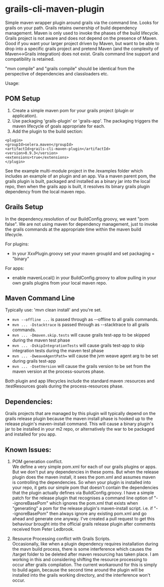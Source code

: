 grails-cli-maven-plugin
=======================

Simple maven wrapper plugin around grails via the command line. Looks for grails on your path. Grails retains ownership of build dependency management. Maven is only used to invoke the phases of the build lifecycle. Grails project is not aware and does not depend on the presence of Maven. Good if you want your larger project driven by Maven, but want to be able to drop into a specific grails project and pretend Maven (and the complexity of Maven&lt;-&gt;Grails integration) does not exist. Grails command line support and compatibility is retained.

"mvn compile" and "grails compile" should be identical from the perspective of dependencies and classloaders etc.

Usage:

POM Setup
---------

1. Create a simple maven pom for your grails project (plugin or application).
2. Use packaging 'grails-plugin' or 'grails-app'. The packaging triggers the maven lifecycle of goals appropriate for each.
3. Add the plugin to the build section:
```
<plugin>  
<groupId>selera.maven</groupId>  
<artifactId>grails-cli-maven-plugin</artifactId>  
<version>0.9.3</version>  
<extensions>true</extensions>  
</plugin>
```

See the example multi-module project in the /examples folder which includes an example of an plugin and an app. Via a maven parent pom, the grails plugin is built, packaged and installed as a binary jar into the local repo, then when the grails app is built, it resolves its binary grails plugin dependency from the local maven repo.  

Grails Setup
------------

In the dependency.resolution of our BuildConfig.groovy, we want "pom false". We are not using maven for dependency management, just to invoke the grails commands at the appropriate time within the maven build lifecycle.

For plugins:
 - In your XxxPlugin.groovy set your maven groupId and set packaging = "binary"

For apps:
 - enable mavenLocal() in your BuildConfig.groovy to allow pulling in your own grails plugins from your local maven repo.

Maven Command Line
------------------

Typically use: 'mvn clean install' and you're set.

 - `mvn --offline ...`			is passed through as --offline to all grails commands.
 - `mvn ... -Dstacktrace`			is passed through as --stacktrace to all grails commands.
 - `mvn ... -Dmaven.skip.tests` 		will cause grails test-app to be skipped during the maven test phase
 - `mvn ... -DskipIntegrationTests` 	will cause grails test-app to skip integration tests during the maven test phase
 - `mvn ... -DweaveAgentPath=` 		will cause the jvm weave agent arg to be set during grails test-app
 - `mvn ... -DsetVersion`			will cause the grails version to be set from the maven version at the process-sources phase.

Both plugin and app lifecycles include the standard maven :resources and :testResources goals during the process-resources phase.

Dependencies:
-------------

Grails projects that are managed by this plugin will typically depend on the grails release plugin because the maven install phase is hooked up to the release plugin's maven-install command. This will cause a binary plugin's jar to be installed in your m2 repo, or alternatively the war to be packaged and installed for you app. 

Known Issues:
-------------

 1. POM generation conflict.  
We define a very simple pom.xml for each of our grails plugins or apps. But we don't put any dependencies in these poms. But when the release plugin does the maven install, it sees the pom.xml and assumes maven is controlling the dependencies. So when your plugin is installed into your repo, it gets our simple pom that doesn't contain the dependencies that the plugin actually defines via BuildConfig.groovy. I have a simple patch for the release plugin that recognises a command line option of "--ignoreBasePom" which ignores the pom.xml that exists when "generating" a pom for the release plugin's maven-install script. i.e. if "--ignoreBasePom" then always ignore any existing pom.xml and go ahead and generate one anyway. I've created a pull request to get this behaviour brought into the official grails release plugin after comments received from Peter Ledbrook.

 2. Resource Processing conflict with Grails Scripts.  
Occasionally, like when a plugin dependency requires installation during the mavn build process, there is some interference which causes the /target folder to be deleted after maven resourcing has taken place. I am working in this and considering shifting the resource processing to occur after grails compilation. The current workaround for this is simply to build again, because the second time around the plugin will be installed into the grails working directory, and the interference won't occur.

